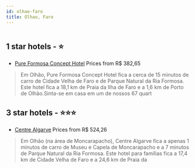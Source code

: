 ```yaml
---
id: olhao-faro
title: Olhao, Faro
---
```


<center><img src="https://i.travelapi.com/hotels/69000000/68050000/68048400/68048336/37b87e92_z.jpg" alt="" /></center>


##  1 star hotels - ⭐️

-    [Pure Formosa Concept Hotel](https://www.hurb.com/br/aud/https://www.hurb.com/br/hotels/olhao/pure-formosa-concept-hotel-HT-FGA3?cmp=18055) Prices from R$ 382,65
   > Em Olhão, Pure Formosa Concept Hotel fica a cerca de 15 minutos de carro de Cidade Velha de Faro e de Parque Natural da Ria Formosa.  Este hotel fica a 18,1 km de Praia da Ilha de Faro e a 1,6 km de Porto de Olhão.Sinta-se em casa em um de nossos 67 quart

##  3 star hotels - ⭐️⭐️⭐️

-    [Centre Algarve](https://www.hurb.com/br/aud/https://www.hurb.com/br/hotels/olhao/centre-algarve-HT-50XQ?cmp=18055) Prices from R$ 524,26
   > Em Olhão (na área de Moncarapacho), Centre Algarve fica a apenas 1 minutos de carro de Museu e Capela de Moncarapacho e a 7 minutos de Parque Natural da Ria Formosa.  Este hotel para famílias fica a 17,4 km de Cidade Velha de Faro e a 24,6 km de Praia da 
